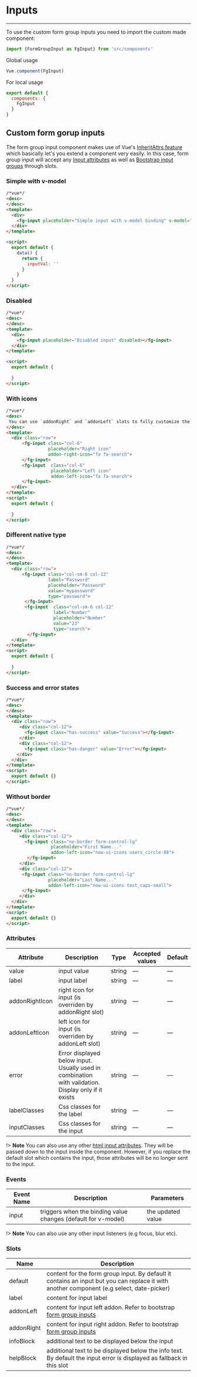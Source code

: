 # Inputs

<hr>

To use the custom form group inputs you need to import the custom made component:

```js
import {FormGroupInput as FgInput} from 'src/components'
```

Global usage

```js
Vue.component(FgInput)
```

For local usage
```js
export default {
  components: {
    FgInput
  }
}
```

## Custom form gorup inputs
The form group input component makes use of Vue's [InheritAttrs feature](https://vuejs.org/v2/api/#inheritAttrs) which basically let's
you extend a component very easily. In this case, form group input will accept any [Input attributes](https://www.w3schools.com/tags/tag_input.asp)
as well as [Bootstrap input groups](https://www.w3schools.com/bootstrap/bootstrap_forms_inputs2.asp) through slots. 

### Simple with v-model
```html
/*vue*/
<desc>
</desc>
<template>
  <div>
    <fg-input placeholder="Simple input with v-model binding" v-model="inputVal"></fg-input>
  </div>
</template>

<script>
  export default {
    data() {
      return {
        inputVal: ''
      }
    }
  }
</script>
```

### Disabled
```html
/*vue*/
<desc>
</desc>
<template>
  <div>
    <fg-input placeholder="Disabled input" disabled></fg-input>
  </div>
</template>

<script>
  export default {
    
  }
</script>
```

### With icons
```html
/*vue*/
<desc>
 You can use `addonRight` and `addonLeft` slots to fully customize the addons.
</desc>
<template>
  <div class="row">
      <fg-input class="col-6"
                placeholder="Right icon" 
                addon-right-icon="fa fa-search">
      </fg-input>
      <fg-input  class="col-6"
                 placeholder="Left icon" 
                 addon-left-icon="fa fa-search">
      </fg-input>
  </div>
</template>
<script>
  export default {
    
  }
</script>

```

### Different native type
```html
/*vue*/
<desc>
</desc>
<template>
  <div class="row">
      <fg-input class="col-sm-6 col-12"
                label="Password"
                placeholder="Password"
                value="mypassword"
                type="password">
       </fg-input>
       <fg-input  class="col-sm-6 col-12"
                  label="Number"
                  placeholder="Number"
                  value="23"
                  type="search">
        </fg-input>
  </div>
</template>
<script>
  export default {
    
  }
</script>

```

### Success and error states
```html
/*vue*/
<desc>
</desc>
<template>
  <div class="row">
     <div class="col-12">
       <fg-input class="has-success" value="Success"></fg-input>
     </div>
     <div class="col-12">
       <fg-input class="has-danger" value="Error"></fg-input> 
    </div>
  </div>
</template>
<script>
  export default {}
</script>
```

### Without border
```html
/*vue*/
<desc>
</desc>
<template>
  <div class="row">
     <div class="col-12">
       <fg-input class="no-border form-control-lg"
                 placeholder="First Name..."
                 addon-left-icon="now-ui-icons users_circle-08">
        </fg-input>
     </div>
     <div class="col-12">
      <fg-input class="no-border form-control-lg"
                placeholder="Last Name..."
                addon-left-icon="now-ui-icons text_caps-small">
      </fg-input>
     </div>
  </div>
</template>
<script>
  export default {}
</script>
```


### Attributes
| Attribute      | Description    | Type      | Accepted values       | Default   |
|---------- |-------- |---------- |-------------  |-------- |
| value     | input value   | string  |       —        |     —     |
| label     | input label  | string  |       —        |     —     |
| addonRightIcon     | right icon for input (is overriden by addonRight slot)   | string  |       —        |     —     |
| addonLeftIcon     | left icon for input (is overriden by addonLeft slot)   | string  |       —        |     —     |
| error     | Error displayed below input. Usually used in combination with validation. Display only if it exists | string  |       —        |     —     |
| labelClasses     |  Css classes for the label | string  |       —        |     —     |
| inputClasses     |  Css classes for the input | string  |       —        |     —     |

!> **Note** You can also use any other [html input attributes](https://www.w3schools.com/html/html_form_attributes.asp).
They will be passed down to the input inside the component. However, if you replace the default slot which contains the input,
those attributes will be no longer sent to the input.


### Events
| Event Name | Description | Parameters |
|---------- |-------- |---------- |
| input  | triggers when the binding value changes (default for v-model) | the updated value |

!> **Note** You can also use any other input listeners (e.g focus, blur etc).

### Slots
| Name | Description |
|---------- |-------- |
|  default  | content for the form group input. By default it contains an input but you can replace it with another component (e.g select, date-picker) |
|  label  | content for input label |
|  addonLeft  | content for input left addon. Refer to bootstrap [form group inputs](https://getbootstrap.com/docs/4.0/components/input-group/)  |
|  addonRight  | content for input right addon. Refer to bootstrap [form group inputs](https://getbootstrap.com/docs/4.0/components/input-group/)  |
|  infoBlock  | additional text to be displayed below the input |
|  helpBlock  | additional text to be displayed below the info text. By default the input error is displayed as fallback in this slot  |
